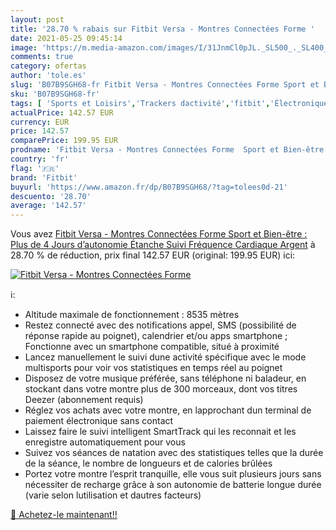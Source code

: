 ```yaml
---
layout: post
title: '28.70 % rabais sur Fitbit Versa - Montres Connectées Forme '
date: 2021-05-25 09:45:14
image: 'https://m.media-amazon.com/images/I/31JnmCl0pJL._SL500_._SL400_.jpg'
comments: true
category: ofertas
author: 'tole.es'
slug: 'B07B9SGH68-fr Fitbit Versa - Montres Connectées Forme Sport et Bien-être...'
sku: 'B07B9SGH68-fr'
tags: [ 'Sports et Loisirs','Trackers dactivité','fitbit','Électronique sportive', ]
actualPrice: 142.57 EUR
currency: EUR
price: 142.57
comparePrice: 199.95 EUR
prodname: 'Fitbit Versa - Montres Connectées Forme  Sport et Bien-être : Plus de 4 Jours d’autonomie  Étanche  Suivi Fréquence Cardiaque  Argent'
country: 'fr'
flag: '🇫🇷'
brand: 'Fitbit'
buyurl: 'https://www.amazon.fr/dp/B07B9SGH68/?tag=tolees0d-21'
descuento: '28.70'
average: '142.57'
---
```


Vous avez [Fitbit Versa - Montres Connectées Forme  Sport et Bien-être : Plus de 4 Jours d’autonomie  Étanche  Suivi Fréquence Cardiaque  Argent](https://www.amazon.fr/dp/B07B9SGH68/?tag=tolees0d-21)  à  28.70 % de réduction, prix final  142.57 EUR (original: 199.95 EUR) ici:

[![Fitbit Versa - Montres Connectées Forme ](https://m.media-amazon.com/images/I/31JnmCl0pJL._SL500_._SL400_.jpg)](https://www.amazon.fr/dp/B07B9SGH68/?tag=tolees0d-21)

ℹ️:

- Altitude maximale de fonctionnement : 8535 mètres
- Restez connecté avec des notifications appel, SMS (possibilité de réponse rapide au poignet), calendrier et/ou apps smartphone ; Fonctionne avec un smartphone compatible, situé à proximité
- Lancez manuellement le suivi dune activité spécifique avec le mode multisports pour voir vos statistiques en temps réel au poignet
- Disposez de votre musique préférée, sans téléphone ni baladeur, en stockant dans votre montre plus de 300 morceaux, dont vos titres Deezer (abonnement requis)
- Réglez vos achats avec votre montre, en lapprochant dun terminal de paiement électronique sans contact
- Laissez faire le suivi intelligent SmartTrack qui les reconnait et les enregistre automatiquement pour vous
- Suivez vos séances de natation avec des statistiques telles que la durée de la séance, le nombre de longueurs et de calories brûlées
- Portez votre montre l’esprit tranquille, elle vous suit plusieurs jours sans nécessiter de recharge grâce à son autonomie de batterie longue durée (varie selon lutilisation et dautres facteurs)

[🛒 Achetez-le maintenant!!](https://www.amazon.fr/dp/B07B9SGH68/?tag=tolees0d-21)
